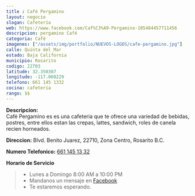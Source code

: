 ```yaml
---
title : Café Pergamino
layout: negocio
slogan: Cafetería
web: https://www.facebook.com/Caf%C3%A9-Pergamino-105484457711456
descripcion: pergamino Café
categoria: Café
imagenes: ["/assets/img/portfolio/NUEVOS-LOGOS/cafe-pergamino.jpg"]
calle: Quinta del Mar 
estado: Baja California
municipio: Rosarito
codigo: 22703
latitude: 32.350307
longitude: -117.060229
telefono: 661 145 1332
cocina: cafeteria
rango: $$
---
```


**Descripcion:**
<br>
Café Pergamino es es una cafeteria que te ofrece una variedad de bebidas, postres, entre ellos estan las crepas, lattes, sandwich, roles de canela recien horneados.
 
 **Direccion:** 
 Blvd. Benito Juarez, 22710, Zona Centro, Rosarito B.C.

 **Numero Telefonico:** <a href="tel:+526611451332"> 661 145 13 32</a>
 <br>

 **Horario de Servicio**
 >* Lunes a Domingo 8:00 AM a 10:00 PM
 >* Mandanos un mensaje en [Facebook](https://www.facebook.com/Caf%C3%A9-Pergamino-105484457711456)
 >* Te estaremos esperando.